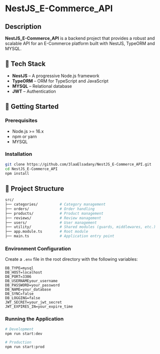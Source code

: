 
# NestJS_E-Commerce_API

## Description

**NestJS_E-Commerce_API** is a backend project that provides a robust and scalable API for an E-Commerce platform built with NestJS, TypeORM and MYSQL.

## 🧰 Tech Stack

- **NestJS** – A progressive Node.js framework
- **TypeORM** – ORM for TypeScript and JavaScript
- **MYSQL** – Relational database
- **JWT** – Authentication

## 🚀 Getting Started

### Prerequisites

- Node.js >= 16.x
- npm or yarn
- MYSQL

### Installation

```bash
git clone https://github.com/3laaElsadany/NestJS_E-Commerce_API.git
cd NestJS_E-Commerce_API
npm install
```

## 📁 Project Structure

```bash
src/
├── categories/          # Category management
├── orders/              # Order handling
├── products/            # Product management
├── reviews/             # Review management
├── users/               # User management
├── utility/             # Shared modules (guards, middlewares, etc.)
├── app.module.ts        # Root module
├── main.ts              # Application entry point
```

### Environment Configuration

Create a `.env` file in the root directory with the following variables:

```env
DB_TYPE=mysql
DB_HOST=localhost 
DB_PORT=3306
DB_USERNAMEyour_username
DB_PASSWORD=your_password
DB_NAME=your_database
DB_SYNC=false
DB_LOGGING=false
JWT_SECRET=your_jwt_secret
JWT_EXPIRES_IN=your_expire_time
```

### Running the Application

```bash
# Development
npm run start:dev

# Production
npm run start:prod
```

